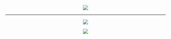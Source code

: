 <p align="center">
  <img src="https://github.com/Zafirmk/NeutralNews-Podcast/blob/main/Images/heading.gif">
</p>

---
<p align="center">
  <a href="https://open.spotify.com/show/3wBfqov60qDZbEVjPHo0a8?si=7bf5f0970a6b4220"><img src="https://img.shields.io/badge/Spotify-1ED760?style=for-the-badge&logo=spotify&logoColor=white"></a>
</p>
<p align="center">
  <img src="https://github.com/Zafirmk/NeutralNews-Podcast/blob/main/Images/stack.png">
</p>
